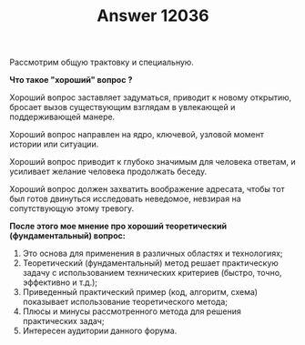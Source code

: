 ﻿---
title: "Answer 12036"
se.owner.user_id: 499732
se.owner.display_name: "c0ol"
se.owner.link: "https://ru.meta.stackoverflow.com/users/499732/c0ol"
se.answer_id: 12036
se.question_id: 12030
se.post_type: answer
se.is_accepted: False
---
<p>Рассмотрим общую трактовку и специальную.</p>
<p><strong>Что такое &quot;хороший&quot; вопрос ?</strong></p>
<p>Хороший вопрос заставляет задуматься, приводит к новому открытию, бросает вызов существующим взглядам в увлекающей и поддерживающей манере.</p>
<p>Хороший вопрос направлен на ядро, ключевой, узловой момент истории или ситуации.</p>
<p>Хороший вопрос приводит к глубоко значимым для человека ответам, и усиливает желание человека продолжать беседу.</p>
<p>Хороший вопрос должен захватить воображение адресата, чтобы тот был готов двинуться исследовать неведомое, невзирая на сопутствующую этому тревогу.</p>
<p><strong>После этого мое мнение про хороший теоретический (фундаментальный) вопрос:</strong></p>
<ol>
<li>Это основа для применения в различных областях и технологиях;</li>
<li>Теоретический (фундаментальный) метод решает практическую задачу с использованием технических критериев (быстро, точно, эффективно и т.д.);</li>
<li>Приведенный практический пример (код, алгоритм, схема) показывает использование теоретического метода;</li>
<li>Плюсы и минусы рассмотренного метода для решения практических задач;</li>
<li>Интересен аудитории данного форума.</li>
</ol>
